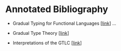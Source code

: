 # Annotated Bibliography

* Gradual Typing for Functional Languages [[link](http://schemeworkshop.org/2006/13-siek.pdf)]
...

* Gradual Type Theory [[link](https://arxiv.org/abs/1811.02440)]


* Interpretations of the GTLC [[link](https://dl.acm.org/doi/10.1145/2661103.2661112)]